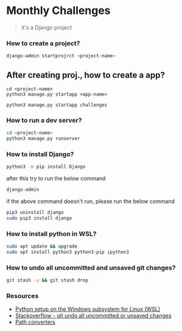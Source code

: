 # Monthly Challenges

> it's a Django project

### How to create a project?

```bash
django-admin startprojrct <project-name>
```

## After creating proj., how to create a app?

```
cd <project-name>
python3 manage.py startapp <app-name>
```

```
python3 manage.py startapp challenges
```

### How to run a dev server?

```bash
cd <project-name>
python3 manage.py runserver
```

### How to install Django?

```bash
python3 -m pip install Django
```

after this try to run the below command

```bash
django-admin
```

if the above command doesn't run, please run the below command

```bash
pip3 uninstall django
sudo pip3 install django
```

### How to install python in WSL?

```bash
sudo apt update && upgrade
sudo apt install python3 python3-pip ipython3
```

### How to undo all uncommitted and unsaved git changes?

```bash
git stash -u && git stash drop
```


### Resources

- [Python setup on the Windows subsystem for Linux (WSL)](https://medium.com/@rhdzmota/python-development-on-the-windows-subsystem-for-linux-wsl-17a0fa1839d)
- [Stackoverflow - git undo all uncommitted or unsaved changes](https://stackoverflow.com/a/56511464/10907720)
- [Path converters](https://docs.djangoproject.com/en/3.2/topics/http/urls/#path-converters)
